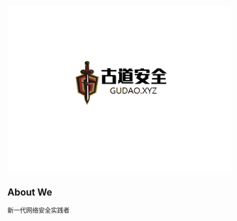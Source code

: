 
![logo](https://raw.githubusercontent.com/GuDaoSec/GuDaoSec.github.io/master/logo.png)


## About We
 新一代网络安全实践者
